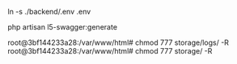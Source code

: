 ln -s ./backend/.env .env

php artisan l5-swagger:generate

root@3bf144233a28:/var/www/html# chmod 777 storage/logs/ -R
root@3bf144233a28:/var/www/html# chmod 777 storage/ -R